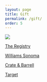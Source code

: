 ```yaml
---
layout: page
title: Gift
permalink: /gift/
order: 5
---
```


![](https://lh3.googleusercontent.com/X7vlEZKHnB_xZ8lzDR95nobatDzoBs6mwAgtOB54Gy8V1CKzIPBBhCIC06my3ZXAZP84JhPA32sFoVidRuaDQjzV8Iv8IgLfS_8COZAyqQaBN6_ddH40JFLdoDb2Gm0Q10jfDJ8YmfSHaucKHxazgY-mHKE_xoOhLknqmZjl0W58-XrB-5UHh0BL_tWVOORiupTketxjadw8eNKNgJNy3ewNlD3ChnmZDnf7S8vsp1VJDT2UVmrayN_4n6CmrVBg6jf7qtmnZ1cjWUK7FYTalIbOSM_9Sq3y-TVals1LFKlqKqGnzuz77ynIn4TCBGbGCJ-xHUgB9kjsZOiHGVIlG7TIOPFto5OHTcxBXWHacr-rypjLuYbDTGZTi4OM5ydXowL9-p-DnwR1PRYT4C5eGnCpmwAelQaGnT6_fgXdtOIlu4XAeJKYbIOeauB-YQKPj6yOB_0PjIeEXMeBoK2vfmIGyt1hdw8PjD_tXcYLE0vL7KcWncinmnefV22I2ht3_ZzBw_Ioy02rRdjix7epshWWgkj6TVZxQblixJcAMWJgmpI9piaguP0JckA4X5o1ArtniN2sNE8fQ2WfDnVd9zGN_RTdG-nepfQVYq2Sq5EU6y06DBwPo3jLJuU_ryFl2lTOHq5AjxQ8xNqmgoDmKEke6J1-Zhg8yAygR7Vco2A=w1336-h890-no)

[The Registry](https://www.theregistryfranklin.com/istar.asp?a=46&grid=1-2875&pos=0)

[Williams Sonoma](https://secure.williams-sonoma.com/registry/300138997/registry-list.html?cm_ven=WedCh&bnrid=3117550&cm_ite=GiftGiver&cm_pla=WCSearchResults&cm_cat=Registry)

[Crate & Barrell](https://www.crateandbarrel.com/gift-registry/katie-bomar-and-kris-plunkett/r5672938)

[Target](https://www-secure.target.com/gift-registry/giftgiver?clkid=4b95602aN8f9864faf942e1cfbb3ae031&lnm=81938&afid=The%20Knot%2C%20Inc.%20and%20Subsidiaries&ref=tgt_adv_xasd0002&registryId=506ec12172444b25a80654483d396a39)
